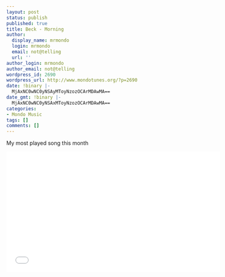 ```yaml
---
layout: post
status: publish
published: true
title: Beck - Morning
author:
  display_name: mrmondo
  login: mrmondo
  email: not@telling
  url: ''
author_login: mrmondo
author_email: not@telling
wordpress_id: 2690
wordpress_url: http://www.mondotunes.org/?p=2690
date: !binary |-
  MjAxNC0wNC0yNSAyMToyNzozOCArMDAwMA==
date_gmt: !binary |-
  MjAxNC0wNC0yNSAxMToyNzozOCArMDAwMA==
categories:
- Mondo Music
tags: []
comments: []
---
```

My most played song this month<br />
<iframe width="560" height="315" src="//www.youtube.com/embed/GZo8_IV0IGQ" frameborder="0"> </iframe>
